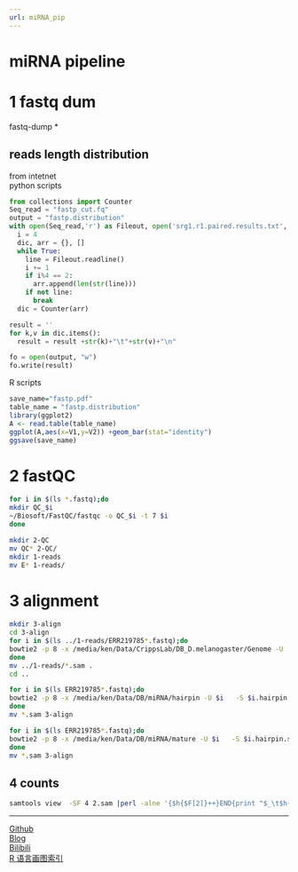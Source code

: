 ```yaml
---
url: miRNA_pip
---
```


# miRNA pipeline


# 1 fastq dum
fastq-dump *

## reads length distribution
from intetnet  
python scripts
```python
from collections import Counter
Seq_read = "fastp_cut.fq"
output = "fastp.distribution"
with open(Seq_read,'r') as Fileout, open('srg1.r1.paired.results.txt','w') as Filein:
  i = 4
  dic, arr = {}, []
  while True:
    line = Fileout.readline()
    i += 1
    if i%4 == 2:
      arr.append(len(str(line)))
    if not line:
      break
  dic = Counter(arr)

result = ''
for k,v in dic.items():
  result = result +str(k)+"\t"+str(v)+"\n"

fo = open(output, "w")
fo.write(result)
```
R scripts
```R
save_name="fastp.pdf"
table_name = "fastp.distribution"
library(ggplot2)
A <- read.table(table_name)
ggplot(A,aes(x=V1,y=V2)) +geom_bar(stat="identity")
ggsave(save_name)
```


# 2 fastQC
```bash
for i in $(ls *.fastq);do
mkdir QC_$i
~/Biosoft/FastQC/fastqc -o QC_$i -t 7 $i
done

mkdir 2-QC
mv QC* 2-QC/
mkdir 1-reads
mv E* 1-reads/
```
# 3 alignment
```bash
mkdir 3-align
cd 3-align
for i in $(ls ../1-reads/ERR219785*.fastq);do
bowtie2 -p 8 -x /media/ken/Data/CrippsLab/DB_D.melanogaster/Genome -U ../1-reads/$i   -S $i.Genome.sam
done
mv ../1-reads/*.sam .
cd ..

for i in $(ls ERR219785*.fastq);do
bowtie2 -p 8 -x /media/ken/Data/DB/miRNA/hairpin -U $i   -S $i.hairpin.sam
done
mv *.sam 3-align

for i in $(ls ERR219785*.fastq);do
bowtie2 -p 8 -x /media/ken/Data/DB/miRNA/mature -U $i   -S $i.hairpin.sam
done
mv *.sam 3-align
```
## 4 counts
```bash
samtools view  -SF 4 2.sam |perl -alne '{$h{$F[2]}++}END{print "$_\t$h{$_}" foreach sort keys %h }'  > 2-hairpin.counts
```

---  
[Github](https://github.com/Karobben)  
[Blog](http://Karobben.github.io)  
[Bilibili](https://space.bilibili.com/393056819)  
[R 语言画图索引](https://karobben.github.io/R/R-index.html)
